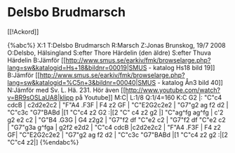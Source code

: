 # Delsbo Brudmarsch

[[!Ackord]]

{%abc%}
X:1
T:Delsbo Brudmarsch
R:Marsch
Z:Jonas Brunskog, 19/7 2008
O:Delsbo, Hälsingland
S:efter Thore Härdelin (den äldre)
S:efter Thuva Härdelin
B:Jämför [[http://www.smus.se/earkiv/fmk/browselarge.php?lang=sw&katalogid=Hs+18&bildnr=00019|SMUS - katalog Hs18 bild 19]]
B:Jämför [[http://www.smus.se/earkiv/fmk/browselarge.php?lang=sw&katalogid=%C5n+3&bildnr=00040|SMUS - katalog Ån3 bild 40]]
N:Jämför med Sv. L. Hä. 231. Hör även [[http://www.youtube.com/watch?v=BR9sOSLaUA8|klipp på Youtube]]
M:C|
L:1/8
Q:1/4=160
K:C
G2 |: "C"c4 cdcB | c2d2e2c2 | "F"A4 .F3F | F4 z2 GF |
"C"E2G2c2e2 | "G7"g2 ag f2 d2 | "C"c3c "G7"BABd |[1 "C"c4 z2 G2 :|[2 "C" c4 z2 g2 |]
"C"ag^fg ag^fg | c'2 g2 e2 c2 | "G"B4 .G3G | G4 z2g2 |
"G7"f2 df "C"e2 c2 | "G7"f2 df "C"e2 c2 | "G7"g3a g^fga | g2f2 e2d2 |
"C"c4 cdcB |c2d2e2c2 | "F"A4 .F3F | F4 z2 GF|
"C"E2G2c2e2 | "G7"g2 ag f2 d2 | "C"c3c "G7"BABd |[1 "C"c4 z2 g2 :|[2 "C"c4 z2|]
{%endabc%}

